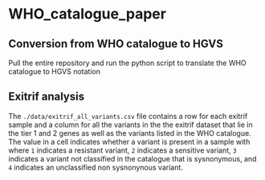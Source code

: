 # WHO_catalogue_paper

## Conversion from WHO catalogue to HGVS
Pull the entire repository and run the python script to translate the WHO catalogue to HGVS notation

## Exitrif analysis
The `./data/exitrif_all_variants.csv` file contains a row for each exitrif sample and a column for all the variants in the the exitrif dataset that lie in the tier 1 and 2 genes as well as the variants listed in the WHO catalogue. 
The value in a cell indicates whether a variant is present in a sample with where `1` indicates a resistant variant, `2` indicates a sensitive variant, `3` indicates a variant not classified in the catalogue that is sysnonymous, and `4` indicates an unclassified non sysnonynous variant.
